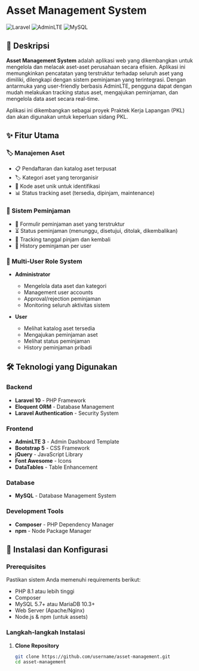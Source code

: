 # Asset Management System

![Laravel](https://img.shields.io/badge/Laravel-FF2D20?style=for-the-badge&logo=laravel&logoColor=white)
![AdminLTE](https://img.shields.io/badge/AdminLTE-3C8DBC?style=for-the-badge&logo=adminlte&logoColor=white)
![MySQL](https://img.shields.io/badge/MySQL-4479A1?style=for-the-badge&logo=mysql&logoColor=white)

## 📖 Deskripsi

**Asset Management System** adalah aplikasi web yang dikembangkan untuk mengelola dan melacak aset-aset perusahaan secara efisien. Aplikasi ini memungkinkan pencatatan yang terstruktur terhadap seluruh aset yang dimiliki, dilengkapi dengan sistem peminjaman yang terintegrasi. Dengan antarmuka yang user-friendly berbasis AdminLTE, pengguna dapat dengan mudah melakukan tracking status aset, mengajukan peminjaman, dan mengelola data aset secara real-time.

Aplikasi ini dikembangkan sebagai proyek Praktek Kerja Lapangan (PKL) dan akan digunakan untuk keperluan sidang PKL.

## ✨ Fitur Utama

### 🏷️ Manajemen Aset
- 📋 Pendaftaran dan katalog aset terpusat
- 🏷️ Kategori aset yang terorganisir
- 🔢 Kode aset unik untuk identifikasi
- 📊 Status tracking aset (tersedia, dipinjam, maintenance)

### 🔄 Sistem Peminjaman
- 📝 Formulir peminjaman aset yang terstruktur
- ⏳ Status peminjaman (menunggu, disetujui, ditolak, dikembalikan)
- 📅 Tracking tanggal pinjam dan kembali
- 👥 History peminjaman per user

### 👥 Multi-User Role System
- **Administrator**
  - Mengelola data aset dan kategori
  - Management user accounts
  - Approval/rejection peminjaman
  - Monitoring seluruh aktivitas sistem

- **User**
  - Melihat katalog aset tersedia
  - Mengajukan peminjaman aset
  - Melihat status peminjaman
  - History peminjaman pribadi

## 🛠 Teknologi yang Digunakan

### Backend
- **Laravel 10** - PHP Framework
- **Eloquent ORM** - Database Management
- **Laravel Authentication** - Security System

### Frontend
- **AdminLTE 3** - Admin Dashboard Template
- **Bootstrap 5** - CSS Framework
- **jQuery** - JavaScript Library
- **Font Awesome** - Icons
- **DataTables** - Table Enhancement

### Database
- **MySQL** - Database Management System

### Development Tools
- **Composer** - PHP Dependency Manager
- **npm** - Node Package Manager

## 🚀 Instalasi dan Konfigurasi

### Prerequisites
Pastikan sistem Anda memenuhi requirements berikut:
- PHP 8.1 atau lebih tinggi
- Composer
- MySQL 5.7+ atau MariaDB 10.3+
- Web Server (Apache/Nginx)
- Node.js & npm (untuk assets)

### Langkah-langkah Instalasi

1. **Clone Repository**
   ```bash
   git clone https://github.com/username/asset-management.git
   cd asset-management
